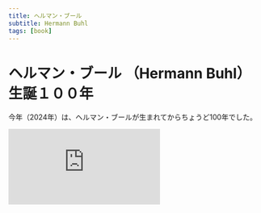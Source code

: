 ```yaml
---
title: ヘルマン・ブール
subtitle: Hermann Buhl
tags: [book]
---
```


# ヘルマン・ブール （Hermann Buhl）　生誕１００年

今年（2024年）は、ヘルマン・ブールが生まれてからちょうど100年でした。

![20241209zirbenweg](https://piwigo.schickl.de/i.php?/upload/2024/12/14/20241214132124-c5396ba9-me.jpg)



